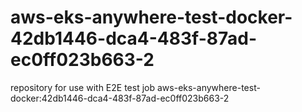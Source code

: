 # aws-eks-anywhere-test-docker-42db1446-dca4-483f-87ad-ec0ff023b663-2
repository for use with E2E test job aws-eks-anywhere-test-docker:42db1446-dca4-483f-87ad-ec0ff023b663-2
